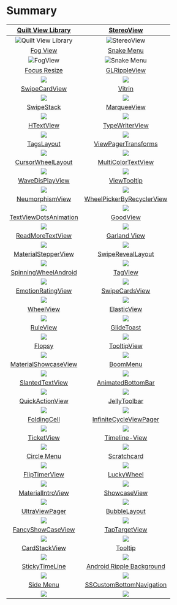 # Summary

|     [Quilt View Library](https://github.com/yingming97/QuiltViewLibrary.git)     |                [StereoView](https://github.com/yingming97/StereoView.git)                |
|:--------------------------------------------------------------------------------:|:----------------------------------------------------------------------------------------:|
|             ![Quilt View Library](image/img_quilt_view_library.png)              |                         ![StereoView](image/gif_stereo_view.gif)                         |
|          [Fog View](https://github.com/yingming97/FogView_Library.git)           |            [Snake Menu](https://github.com/yingming97/android-snake-menu.git)            |
|                        ![FogView](image/gif_fog_view.gif)                        |                         ![Snake Menu](image/gif_snake_menu.gif)                          |
|          [Focus Resize](https://github.com/yingming97/FocusResize.git)           |              [GLRippleView](https://github.com/yingming97/GLRippleView.git)              |
|                            ![](image/focusResize.gif)                            |                                   ![](image/fade.gif)                                    |
|         [SwipeCardView](https://github.com/yingming97/SwipeCardView.git)         |                    [Vitrin](https://github.com/yingming97/Vitrin.git)                    |
|                          ![](image/swipe_card_view.gif)                          |                                  ![](image/vitrin.gif)                                   |
|            [SwipeStack](https://github.com/yingming97/SwipeStack.git)            |           [MarqueeView](https://github.com/yingming97/MarqueeViewLibrary.git)            |
|                            ![](image/swipe_stack.gif)                            |                               ![](image/marquee_view.gif)                                |
|             [HTextView](https://github.com/yingming97/HTextView.git)             |            [TypeWriterView](https://github.com/yingming97/typewriterview.git)            |
|                          ![](image/text_view_scale.gif)                          |                                ![](image/typing_view.gif)                                |
|            [TagsLayout](https://github.com/yingming97/TagsLayout.git)            |       [ViewPagerTransforms](https://github.com/yingming97/ViewPagerTransforms.git)       |
|                            ![](image/tag_layout.png)                             |                           ![](image/cube_pager_transforms.gif)                           |
|     [CursorWheelLayout](https://github.com/yingming97/CursorWheelLayout.git)     |       [MultiColorTextView ](https://github.com/yingming97/MultiColorTextView.git)        |
|                           ![](image/wheel_cursor.gif)                            |                                ![](image/multicolor.png)                                 |
|         [WaveDisPlayView](https://github.com/yingming97/WaveDisPlay.git)         |               [ViewTooltip](https://github.com/yingming97/ViewTooltip.git)               |
|                         ![](image/wave_display_view.gif)                         |                               ![](image/view_tooltips.gif)                               |
|  [NeumorphismView ](https://github.com/yingming97/NeumorphismView-Android.git)   | [WheelPickerByRecyclerView](https://github.com/yingming97/WheelPickerByRecyclerView.git) |
|                            ![](image/neumorphism.png)                            |                               ![](image/wheel_picker.gif)                                |
| [TextViewDotsAnimation](https://github.com/yingming97/textviewdotsanimation.git) |                  [GoodView](https://github.com/yingming97/GoodView.git)                  |
|                        ![](image/text_dot_animation.gif)                         |                                 ![](image/good_view.gif)                                 |
|      [ReadMoreTextView](https://github.com/yingming97/ReadMoreTextView.git)      |          [Garland View](https://github.com/yingming97/garland-view-android.git)          |
|                          ![](image/read_more_view.png)                           |                               ![](image/garland_view.gif)                                |
|   [MaterialStepperView](https://github.com/yingming97/MaterialStepperView.git)   |         [SwipeRevealLayout](https://github.com/yingming97/SwipeRevealLayout.git)         |
|                           ![](image/stepper_view.gif)                            |                               ![](image/swipe_reveal.gif)                                |
|  [SpinningWheelAndroid](https://github.com/yingming97/SpinningWheelAndroid.git)  |                   [TagView](https://github.com/yingming97/TagView.git)                   |
|                          ![](image/spinning_wheel.gif)                           |                                 ![](image/tag_view.png)                                  |
|    [EmotionRatingView](https://github.com/yingming97/emotion-rating-view.git)    |       [SwipeCardsView](https://github.com/yingming97/android-swipecards-view.git)        |
|                            ![](image/emoji_rate.gif)                             |                               ![](image/swipe_card_1.gif)                                |
|             [WheelView](https://github.com/yingming97/WheelView.git)             |               [ElasticView](https://github.com/yingming97/ElasticView.git)               |
|                           ![](image/bottom_wheel.gif)                            |                               ![](image/elastic_view.gif)                                |
|             [RuleView](https://github.com/yingming97/RulerView.git)              |                [GlideToast](https://github.com/yingming97/GlideToast.git)                |
|                             ![](image/rule_view.gif)                             |                                ![](image/glide_toast.gif)                                |
|                [Flopsy](https://github.com/yingming97/Flopsy.git)                |              [TooltipView](https://github.com/yingming97/tooltip-view.git)               |
|                              ![](image/flospy.gif)                               |                               ![](image/tooltip_view.png)                                |
|  [MaterialShowcaseView](https://github.com/yingming97/MaterialShowcaseView.git)  |                  [BoomMenu](https://github.com/yingming97/BoomMenu.git)                  |
|                          ![](image/show_case_view.gif)                           |                                 ![](image/boom_menu.gif)                                 |
|       [SlantedTextView](https://github.com/yingming97/SlantedTextView.git)       |         [AnimatedBottomBar](https://github.com/yingming97/AnimatedBottomBar.git)         |
|                         ![](image/stanted_text_view.png)                         |                           ![](image/animation_bottom_bar.gif)                            |
|       [QuickActionView](https://github.com/yingming97/QuickActionView.git)       |              [JellyToolbar](https://github.com/yingming97/JellyToolbar.git)              |
|                         ![](image/quick_action_view.gif)                         |                               ![](image/jelly_toolbar.gif)                               |
|      [FoldingCell](https://github.com/yingming97/folding-cell-android.git)       |    [InfiniteCycleViewPager](https://github.com/yingming97/InfiniteCycleViewPager.git)    |
|                       ![](image/folding_cell_preview.gif)                        |                            ![](image/infinite_cycle_view.gif)                            |
|            [TicketView](https://github.com/yingming97/TicketView.git)            |             [Timeline-View](https://github.com/yingming97/Timeline-View.git)             |
|                            ![](image/ticket_view.png)                            |                               ![](image/timeline_view.png)                               |
|       [Circle Menu](https://github.com/yingming97/circle-menu-android.git)       |           [Scratchcard](https://github.com/yingming97/AndroidScratchCard.git)            |
|                            ![](image/circle_menu.gif)                            |                               ![](image/scratch_card.gif)                                |
|         [FlipTimerView](https://github.com/yingming97/FlipTimerView.git)         |                [LuckyWheel](https://github.com/yingming97/LuckyWheel.git)                |
|                          ![](image/flip_timer_view.gif)                          |                                ![](image/lucky_wheel.png)                                |
|     [MaterialIntroView](https://github.com/yingming97/MaterialIntroView.git)     |              [ShowcaseView](https://github.com/yingming97/ShowcaseView.git)              |
|                       ![](image/materialintroviewgif.gif)                        |                             ![](image/show_case_view_1.png)                              |
|        [UltraViewPager](https://github.com/yingming97/UltraViewPager.git)        |              [BubbleLayout](https://github.com/yingming97/BubbleLayout.git)              |
|                         ![](image/ultra_view_pager.gif)                          |                               ![](image/bubble_layout.gif)                               |
|     [FancyShowCaseView](https://github.com/yingming97/FancyShowCaseView.git)     |             [TapTargetView](https://github.com/yingming97/TapTargetView.git)             |
|                       ![](image/fancy_show_case_view.gif)                        |                              ![](image/tap_target_view.gif)                              |
|         [CardStackView](https://github.com/yingming97/CardStackView.git)         |                   [Tooltip](https://github.com/yingming97/Tooltip.git)                   |
|                        ![](image/card_stack_overview.gif)                        |                               ![](image/tooltips_view.gif)                               |
|        [StickyTimeLine](https://github.com/yingming97/StickyTimeLine.git)        |                              [Android Ripple Background]()                               |
|                          ![](image/sticky_timeline.gif)                          |                            ![](/image/rippleFoundDevice.gif)                             |
|         [Side Menu](https://github.com/yingming97/Side-Menu.Android.git)         |  [SSCustomBottomNavigation](https://github.com/yingming97/SSCustomBottomNavigation.git)  |
|                            ![](/image/slide_menu.gif)                            |                         ![](/image/custom_bottom_navigation.gif)                          |
